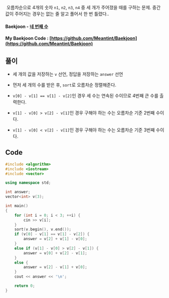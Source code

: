 &nbsp;오름차순으로 4개의 숫자 `n1`, `n2`, `n3`, `n4` 중 세 개가 주어졌을 때를 구하는 문제. 중간 값이 주어지는 경우는 없는 줄 알고 풀어서 한 번 틀렸다..

#### Baekjoon - [네 번째 수](https://www.acmicpc.net/problem/2997)
#### My Baekjoon Code : [https://github.com/Meantint/Baekjoon](https://github.com/Meantint/Baekjoon)


## 풀이

- 세 개의 값을 저장하는 `v` 선언, 정답을 저장하는 `answer` 선언

- 먼저 세 개의 수를 받은 후, `sort`로 오름차순 정렬해준다.

- `v[0] - v[1] == v[1] - v[2]`인 경우 세 수는 연속된 수이므로 4번째 큰 수를 출력한다.

- `v[1] - v[0] > v[2] - v[1]`인 경우 구해야 하는 수는 오름차순 기준 2번째 수이다.

- `v[1] - v[0] < v[2] - v[1]`인 경우 구해야 하는 수는 오름차순 기준 3번째 수이다.

## Code
```cpp
#include <algorithm>
#include <iostream>
#include <vector>

using namespace std;

int answer;
vector<int> v(3);

int main()
{
    for (int i = 0; i < 3; ++i) {
        cin >> v[i];
    } 
    sort(v.begin(), v.end());
    if (v[0] - v[1] == v[1] - v[2]) {
        answer = v[2] + v[1] - v[0];
    }
    else if (v[1] - v[0] > v[2] - v[1]) {
        answer = v[0] + v[2] - v[1];
    }
    else {
        answer = v[2] - v[1] + v[0];
    }
    cout << answer << '\n';

    return 0;
}
```